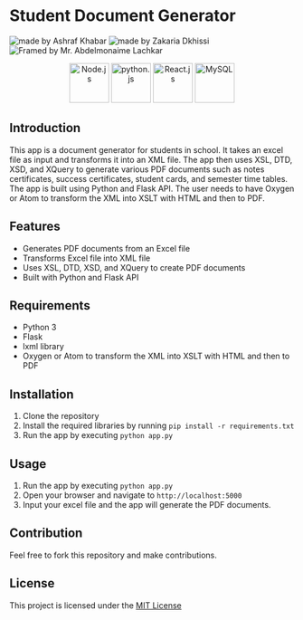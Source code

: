 # Student Document Generator 
<img src="https://img.shields.io/badge/Made%20by-Ashraf%20Khabar-blue" alt="made by Ashraf Khabar"> <img src="https://img.shields.io/badge/Made%20by-Zakaria%20Dkhissi-blue" alt="made by Zakaria Dkhissi"> <img src="https://img.shields.io/badge/Framed%20by-Mr.%20Abdelmonaime%20Lachkar-white" alt="Framed by Mr. Abdelmonaime Lachkar">

<p align="center">
  <a href="https://www.w3schools.com/xml/xml_whatis.asp"> <img src="https://seeklogo.com/images/X/xml-logo-58BFD10607-seeklogo.com.png" alt="Node.js" height="70"></a>
  <a href="https://www.python.org"> <img src="[https://assets.stickpng.com/images/5848152fcef1014c0b5e4967.png](https://cdn3.iconfinder.com/data/icons/logos-and-brands-adobe/512/267_Python-512.png)" alt="python.js" height="70"></a>
  <a href="https://flask.palletsprojects.com/en/2.2.x/"> <img src="https://upload.wikimedia.org/wikipedia/commons/thumb/3/3c/Flask_logo.svg/1280px-Flask_logo.svg.png" alt="React.js" height="70"></a>
  <a href="https://www.oxygenxml.com"> <img src="https://www.oxygenxml.com/img/resources/oxygen320x102_dark.png" alt="MySQL" height="70"></a>
 </p>

## Introduction

This app is a document generator for students in school. It takes an excel file as input and transforms it into an XML file. The app then uses XSL, DTD, XSD, and XQuery to generate various PDF documents such as notes certificates, success certificates, student cards, and semester time tables. The app is built using Python and Flask API. The user needs to have Oxygen or Atom to transform the XML into XSLT with HTML and then to PDF.

## Features
- Generates PDF documents from an Excel file
- Transforms Excel file into XML file
- Uses XSL, DTD, XSD, and XQuery to create PDF documents
- Built with Python and Flask API

## Requirements
- Python 3
- Flask
- lxml library
- Oxygen or Atom to transform the XML into XSLT with HTML and then to PDF

## Installation
1. Clone the repository
2. Install the required libraries by running `pip install -r requirements.txt`
3. Run the app by executing `python app.py`

## Usage
1. Run the app by executing `python app.py`
2. Open your browser and navigate to `http://localhost:5000`
3. Input your excel file and the app will generate the PDF documents.

## Contribution
Feel free to fork this repository and make contributions.

## License
This project is licensed under the [MIT License](https://opensource.org/licenses/MIT)
